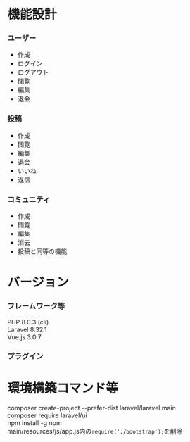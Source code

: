 # 機能設計
### ユーザー
- 作成
- ログイン
- ログアウト
- 閲覧
- 編集
- 退会

### 投稿
- 作成
- 閲覧
- 編集
- 退会
- いいね
- 返信

### コミュニティ
- 作成
- 閲覧
- 編集
- 消去
- 投稿と同等の機能

# バージョン
### フレームワーク等
PHP 8.0.3 (cli)  
Laravel 8.32.1  
Vue.js 3.0.7  
### プラグイン


# 環境構築コマンド等
composer create-project --prefer-dist laravel/laravel main  
composer require laravel/ui  
npm install -g npm  
main/resources/js/app.js内の`require('./bootstrap');`を削除

